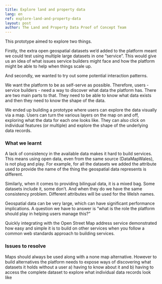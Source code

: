 ```yaml
---
title: Explore land and property data
lang: en
ref: explore-land-and-property-data
layout: post
author: The Land and Property Data Proof of Concept Team
---
```

This prototype aimed to explore two things.

Firstly, the extra open geospatial datasets we’d added to the platform meant we could test using multiple large datasets in one “service”. This would give us an idea of what issues service builders might face and how the platform might be able to help when things scale up.

And secondly, we wanted to try out some potential interaction patterns.

We want the platform to be as self-serve as possible. Therefore, users - service builders - need a way to discover what data the platform has. There are two main parts to that. They need to be able to know what data exists and then they need to know the shape of the data. 

We ended up building a prototype where users can explore the data visually via a map. Users can turn the various layers on the map on and off, exploring what the data for each one looks like. They can also click on individual features (or multiple) and explore the shape of the underlying data records.

### What we learnt

A lack of consistency in the available data makes it hard to build services. This means using open data, even from the same source (DataMapWales), is not plug and play. For example, for all the datasets we added the attribute used to provide the name of the thing the geospatial data represents is different. 

Similarly, when it comes to providing bilingual data, it is a mixed bag. Some datasets include it, some don’t. And when they do we have the same consistency problem. Different attributes will be used for the Welsh names.

Geospatial data can be very large, which can have significant performance implications. A question we have to answer is “what is the role the platform should play in helping users manage this?”

Quickly integrating with the Open Street Map address service demonstrated how easy and simple it is to build on other services when you follow a common web standards approach to building services.

### Issues to resolve

Maps should always be used along with a none map alternative. However to build alternatives the platform needs to expose ways of discovering what datasets it holds without a user a) having to know about it and b) having to access the complete dataset to explore what individual data records look like